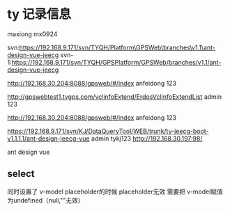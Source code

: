 # ty 记录信息

maxiong
mx0924

svn:https://192.168.9.171/svn/TYQH/Platform\GPSWeb\branches\v1.1\ant-design-vue-jeecg
svn-1:https://192.168.9.171/svn/TYQH/GPSPlatform/GPSWeb/branches/v1.1/ant-design-vue-jeecg

http://192.168.30.204:8088/gpsweb/#/index
anfeidong  123


http://gpswebtest1.tygps.com/vclinfoExtend/ErdosVclinfoExtendList
admin  123

http://192.168.30.204:8088/gpsweb/#/index
anfeidong  123


https://192.168.9.171/svn/KJ/DataQueryTool/WEB/trunk/ty-jeecg-boot-v1.1.1.1/ant-design-jeecg-vue  admin    tykj123  http://192.168.30.197:98/

ant design vue 

## select

同时设置了 v-model placeholder的时候 placeholder无效 需要把 v-model赋值为undefined（null,""无效）


